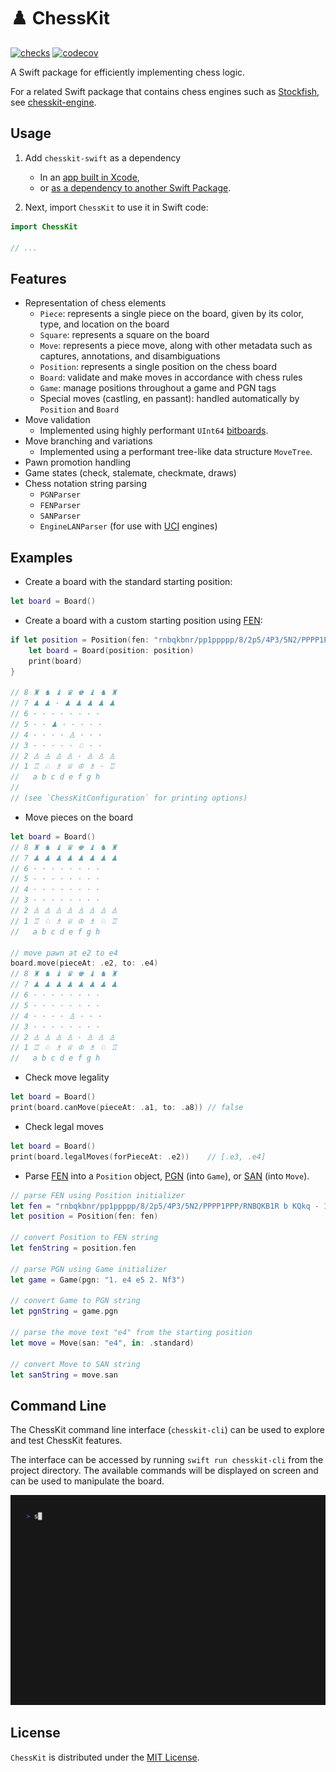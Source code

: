 # ♟️ ChessKit

[![checks](https://github.com/chesskit-app/chesskit-swift/actions/workflows/checks.yaml/badge.svg)](https://github.com/chesskit-app/chesskit-swift/actions/workflows/checks.yaml) [![codecov](https://codecov.io/gh/chesskit-app/chesskit-swift/branch/master/graph/badge.svg?token=676EP0N8XF)](https://codecov.io/gh/chesskit-app/chesskit-swift)

A Swift package for efficiently implementing chess logic.

For a related Swift package that contains chess engines such as [Stockfish](https://stockfishchess.org), see [chesskit-engine](https://github.com/chesskit-app/chesskit-engine).

## Usage

1. Add `chesskit-swift` as a dependency
	* In an [app built in Xcode](https://developer.apple.com/documentation/xcode/adding-package-dependencies-to-your-app),
	* or [as a dependency to another Swift Package](https://www.swift.org/documentation/package-manager/#importing-dependencies).

2. Next, import `ChessKit` to use it in Swift code:
``` swift
import ChessKit

// ...

```

## Features

* Representation of chess elements
  * `Piece`: represents a single piece on the board, given by its color, type, and location on the board
  * `Square`: represents a square on the board
  * `Move`: represents a piece move, along with other metadata such as captures, annotations, and disambiguations
  * `Position`: represents a single position on the chess board
  * `Board`: validate and make moves in accordance with chess rules
  * `Game`: manage positions throughout a game and PGN tags
  * Special moves (castling, en passant): handled automatically by `Position` and `Board`
* Move validation
  * Implemented using highly performant `UInt64` [bitboards](https://www.chessprogramming.org/Bitboards).
* Move branching and variations
  * Implemented using a performant tree-like data structure `MoveTree`.
* Pawn promotion handling
* Game states (check, stalemate, checkmate, draws)
* Chess notation string parsing
  * `PGNParser`
  * `FENParser`
  * `SANParser`
  * `EngineLANParser` (for use with [UCI](https://www.wbec-ridderkerk.nl/html/UCIProtocol.html) engines)

## Examples

* Create a board with the standard starting position:
``` swift
let board = Board()
```

* Create a board with a custom starting position using [FEN](https://en.wikipedia.org/wiki/Forsyth–Edwards_Notation):
``` swift
if let position = Position(fen: "rnbqkbnr/pp1ppppp/8/2p5/4P3/5N2/PPPP1PPP/RNBQKB1R b KQkq - 1 2") {
    let board = Board(position: position)
    print(board)
}

// 8 ♜ ♞ ♝ ♛ ♚ ♝ ♞ ♜
// 7 ♟ ♟ · ♟ ♟ ♟ ♟ ♟
// 6 · · · · · · · ·
// 5 · · ♟ · · · · ·
// 4 · · · · ♙ · · ·
// 3 · · · · · ♘ · ·
// 2 ♙ ♙ ♙ ♙ · ♙ ♙ ♙
// 1 ♖ ♘ ♗ ♕ ♔ ♗ · ♖
//   a b c d e f g h
//
// (see `ChessKitConfiguration` for printing options)
```

* Move pieces on the board
``` swift
let board = Board()
// 8 ♜ ♞ ♝ ♛ ♚ ♝ ♞ ♜
// 7 ♟ ♟ ♟ ♟ ♟ ♟ ♟ ♟
// 6 · · · · · · · ·
// 5 · · · · · · · ·
// 4 · · · · · · · ·
// 3 · · · · · · · ·
// 2 ♙ ♙ ♙ ♙ ♙ ♙ ♙ ♙
// 1 ♖ ♘ ♗ ♕ ♔ ♗ ♘ ♖
//   a b c d e f g h

// move pawn at e2 to e4
board.move(pieceAt: .e2, to: .e4)
// 8 ♜ ♞ ♝ ♛ ♚ ♝ ♞ ♜
// 7 ♟ ♟ ♟ ♟ ♟ ♟ ♟ ♟
// 6 · · · · · · · ·
// 5 · · · · · · · ·
// 4 · · · · ♙ · · ·
// 3 · · · · · · · ·
// 2 ♙ ♙ ♙ ♙ · ♙ ♙ ♙
// 1 ♖ ♘ ♗ ♕ ♔ ♗ ♘ ♖
//   a b c d e f g h
```

* Check move legality
``` swift
let board = Board()
print(board.canMove(pieceAt: .a1, to: .a8)) // false
```

* Check legal moves
``` swift
let board = Board()
print(board.legalMoves(forPieceAt: .e2))    // [.e3, .e4]
```

* Parse [FEN](https://en.wikipedia.org/wiki/Forsyth–Edwards_Notation) into a `Position` object, [PGN](https://en.wikipedia.org/wiki/Portable_Game_Notation) (into `Game`), or [SAN](https://en.wikipedia.org/wiki/Algebraic_notation_(chess)) (into `Move`).
``` swift
// parse FEN using Position initializer
let fen = "rnbqkbnr/pp1ppppp/8/2p5/4P3/5N2/PPPP1PPP/RNBQKB1R b KQkq - 1 2"
let position = Position(fen: fen)

// convert Position to FEN string
let fenString = position.fen

// parse PGN using Game initializer
let game = Game(pgn: "1. e4 e5 2. Nf3")

// convert Game to PGN string
let pgnString = game.pgn

// parse the move text "e4" from the starting position
let move = Move(san: "e4", in: .standard)

// convert Move to SAN string
let sanString = move.san
```

## Command Line

The ChessKit command line interface (`chesskit-cli`) can be used to explore and test ChessKit features.

The interface can be accessed by running `swift run chesskit-cli` from the project directory. The available commands will be displayed on screen and can be used to manipulate the board.

![chesskit-cli](Examples/cli-demo.gif)

## License

`ChessKit` is distributed under the [MIT License](https://github.com/chesskit-app/chesskit-swift/blob/master/LICENSE).
